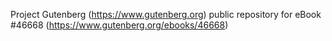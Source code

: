 Project Gutenberg (https://www.gutenberg.org) public repository for eBook #46668 (https://www.gutenberg.org/ebooks/46668)
